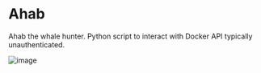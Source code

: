 # Ahab
Ahab the whale hunter. Python script to interact with Docker API typically unauthenticated. 

![image](https://user-images.githubusercontent.com/3598052/208483570-18969205-eec8-4c70-ab3d-b5b97aa4d249.png)
